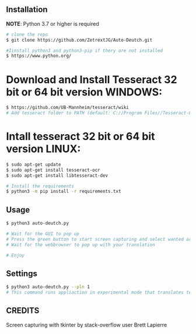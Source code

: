 ## Installation

**NOTE**: Python 3.7 or higher is required


```bash
# clone the repo
$ git clone https://github.com/ZetrextJG/Auto-Deutch.git

#Iinstall python3 and python3-pip if thery are not installed
$ https://www.python.org/

```


# Download and Install Tesseract 32 bit or 64 bit version WINDOWS:
```bash
$ https://github.com/UB-Mannheim/tesseract/wiki
# Add tesseract folder to PATH (default: C://Program Files//Tesseract-OCR)
```


# Intall tesseract 32 bit or 64 bit version LINUX:
```bash
$ sudo apt-get update
$ sudo apt-get install tesseract-ocr
$ sudo apt-get install libtesseract-dev
```


```bash
# Install the requirements
$ python3 -m pip install -r requirements.txt
```

## Usage

```bash
$ python3 auto-deutch.py

# Wait for the GUI to pop up
# Press the green button to start screen capturing and select wanted area
# Wait for the webbrowser to pop up with your translation

# Enjoy
```

## Settings
```bash
$ python3 auto-deutch.py --pln 1
# This command runs appliaction in experimental mode that translates text straight to Polish language.
```


## CREDITS

Screen capturing with tkinter by stack-overflow user Brett Lapierre